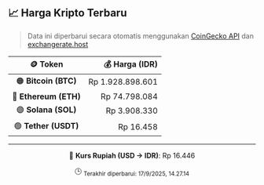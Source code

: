 

<!-- HARGA_KRIPTO -->
## 📈 Harga Kripto Terbaru

> Data ini diperbarui secara otomatis menggunakan [CoinGecko API](https://www.coingecko.com/) dan [exchangerate.host](https://exchangerate.host/)

<div align="center">

| 🪙 Token | 💰 Harga (IDR) |
|:------:|---------------:|
| 🟠 **Bitcoin (BTC)**   | Rp 1.928.898.601 |
| 🔵 **Ethereum (ETH)**  | Rp 74.798.084 |
| 🟣 **Solana (SOL)**    | Rp 3.908.330 |
| 🟢 **Tether (USDT)**   | Rp 16.458 |

---

💱 **Kurs Rupiah (USD → IDR)**: Rp 16.446

🕒 <sub>Terakhir diperbarui: 17/9/2025, 14.27.14</sub>

</div>
<!-- /HARGA_KRIPTO -->